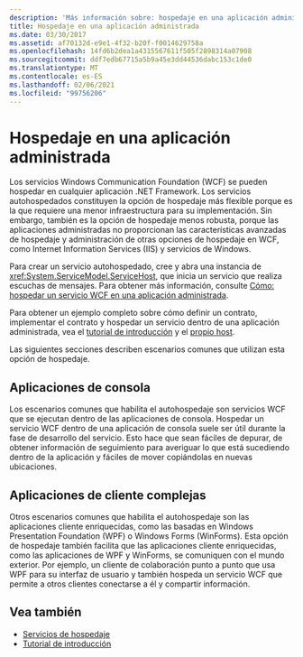 ```yaml
---
description: 'Más información sobre: hospedaje en una aplicación administrada'
title: Hospedaje en una aplicación administrada
ms.date: 03/30/2017
ms.assetid: af70132d-e9e1-4f32-b20f-f0014629758a
ms.openlocfilehash: 14fd6b2dea1a4315567611f505f2898314a07908
ms.sourcegitcommit: ddf7edb67715a5b9a45e3dd44536dabc153c1de0
ms.translationtype: MT
ms.contentlocale: es-ES
ms.lasthandoff: 02/06/2021
ms.locfileid: "99756206"
---
```

# <a name="hosting-in-a-managed-application"></a>Hospedaje en una aplicación administrada

Los servicios Windows Communication Foundation (WCF) se pueden hospedar en cualquier aplicación .NET Framework. Los servicios autohospedados constituyen la opción de hospedaje más flexible porque es la que requiere una menor infraestructura para su implementación. Sin embargo, también es la opción de hospedaje menos robusta, porque las aplicaciones administradas no proporcionan las características avanzadas de hospedaje y administración de otras opciones de hospedaje en WCF, como Internet Information Services (IIS) y servicios de Windows.  
  
 Para crear un servicio autohospedado, cree y abra una instancia de <xref:System.ServiceModel.ServiceHost>, que inicia un servicio que realiza escuchas de mensajes. Para obtener más información, consulte [Cómo: hospedar un servicio WCF en una aplicación administrada](../how-to-host-a-wcf-service-in-a-managed-application.md).  
  
 Para obtener un ejemplo completo sobre cómo definir un contrato, implementar el contrato y hospedar un servicio dentro de una aplicación administrada, vea el [tutorial de introducción](../getting-started-tutorial.md) y el [propio host](../samples/self-host.md).  
  
 Las siguientes secciones describen escenarios comunes que utilizan esta opción de hospedaje.  
  
## <a name="console-applications"></a>Aplicaciones de consola  

 Los escenarios comunes que habilita el autohospedaje son servicios WCF que se ejecutan dentro de las aplicaciones de consola. Hospedar un servicio WCF dentro de una aplicación de consola suele ser útil durante la fase de desarrollo del servicio. Esto hace que sean fáciles de depurar, de obtener información de seguimiento para averiguar lo que está sucediendo dentro de la aplicación y fáciles de mover copiándolas en nuevas ubicaciones.  
  
## <a name="rich-client-applications"></a>Aplicaciones de cliente complejas  

 Otros escenarios comunes que habilita el autohospedaje son las aplicaciones cliente enriquecidas, como las basadas en Windows Presentation Foundation (WPF) o Windows Forms (WinForms). Esta opción de hospedaje también facilita que las aplicaciones cliente enriquecidas, como las aplicaciones de WPF y WinForms, se comuniquen con el mundo exterior. Por ejemplo, un cliente de colaboración punto a punto que usa WPF para su interfaz de usuario y también hospeda un servicio WCF que permite a otros clientes conectarse a él y compartir información.  
  
## <a name="see-also"></a>Vea también

- [Servicios de hospedaje](../hosting-services.md)
- [Tutorial de introducción](../getting-started-tutorial.md)
